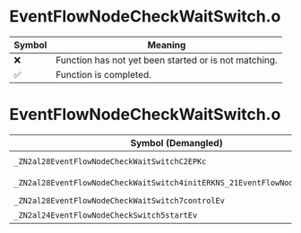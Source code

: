 # EventFlowNodeCheckWaitSwitch.o
| Symbol | Meaning 
| ------------- | ------------- 
| :x: | Function has not yet been started or is not matching. 
| :white_check_mark: | Function is completed. 


# EventFlowNodeCheckWaitSwitch.o
| Symbol (Demangled) | Symbol (Mangled) | Decompiled? |
| ------------- |  ------------- | ------------- |
| `_ZN2al28EventFlowNodeCheckWaitSwitchC2EPKc` | `al::EventFlowNodeCheckWaitSwitch::EventFlowNodeCheckWaitSwitch(char const*)` | :white_check_mark: |
| `_ZN2al28EventFlowNodeCheckWaitSwitch4initERKNS_21EventFlowNodeInitInfoE` | `al::EventFlowNodeCheckWaitSwitch::init(al::EventFlowNodeInitInfo const&)` | :white_check_mark: |
| `_ZN2al28EventFlowNodeCheckWaitSwitch7controlEv` | `al::EventFlowNodeCheckWaitSwitch::control(void)` | :white_check_mark: |
| `_ZN2al24EventFlowNodeCheckSwitch5startEv` | `al::EventFlowNodeCheckSwitch::start(void)` | :white_check_mark: |
